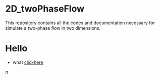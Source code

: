 # 2D_twoPhaseFlow
This repository contains all the codes and documentation necessary for simulate a two-phase flow in two dimensions.
 
# Hello

* what
[clickhere](www.google.com)

$\pi$